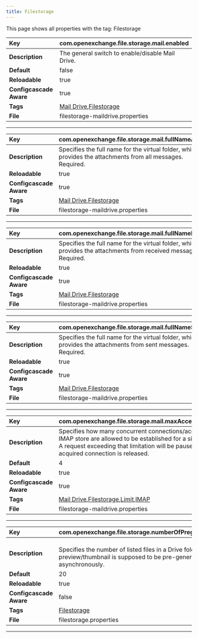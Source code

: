 ```yaml
---
title: Filestorage
---
```


This page shows all properties with the tag: Filestorage

| __Key__ | com.openexchange.file.storage.mail.enabled |
|:----------------|:--------|
| __Description__ | The general switch to enable/disable Mail Drive.<br> |
| __Default__ | false |
| __Reloadable__ | true |
| __Configcascade Aware__ | true |
| __Tags__ | <a href="https://documentation.open-xchange.com/latest/middleware/configuration/tags/Mail_Drive.html">Mail Drive</a>,<a href="https://documentation.open-xchange.com/latest/middleware/configuration/tags/Filestorage.html">Filestorage</a> |
| __File__ | filestorage-maildrive.properties |

---
| __Key__ | com.openexchange.file.storage.mail.fullNameAll |
|:----------------|:--------|
| __Description__ | Specifies the full name for the virtual folder, which provides the attachments from all messages.<br>Required.<br> |
| __Reloadable__ | true |
| __Configcascade Aware__ | true |
| __Tags__ | <a href="https://documentation.open-xchange.com/latest/middleware/configuration/tags/Mail_Drive.html">Mail Drive</a>,<a href="https://documentation.open-xchange.com/latest/middleware/configuration/tags/Filestorage.html">Filestorage</a> |
| __File__ | filestorage-maildrive.properties |

---
| __Key__ | com.openexchange.file.storage.mail.fullNameReceived |
|:----------------|:--------|
| __Description__ | Specifies the full name for the virtual folder, which provides the attachments from received messages.<br>Required.<br> |
| __Reloadable__ | true |
| __Configcascade Aware__ | true |
| __Tags__ | <a href="https://documentation.open-xchange.com/latest/middleware/configuration/tags/Mail_Drive.html">Mail Drive</a>,<a href="https://documentation.open-xchange.com/latest/middleware/configuration/tags/Filestorage.html">Filestorage</a> |
| __File__ | filestorage-maildrive.properties |

---
| __Key__ | com.openexchange.file.storage.mail.fullNameSent |
|:----------------|:--------|
| __Description__ | Specifies the full name for the virtual folder, which provides the attachments from sent messages.<br>Required.<br> |
| __Reloadable__ | true |
| __Configcascade Aware__ | true |
| __Tags__ | <a href="https://documentation.open-xchange.com/latest/middleware/configuration/tags/Mail_Drive.html">Mail Drive</a>,<a href="https://documentation.open-xchange.com/latest/middleware/configuration/tags/Filestorage.html">Filestorage</a> |
| __File__ | filestorage-maildrive.properties |

---
| __Key__ | com.openexchange.file.storage.mail.maxAccessesPerUser |
|:----------------|:--------|
| __Description__ | Specifies how many concurrent connections/accesses to IMAP store are allowed to be established for a single user.<br>A request exceeding that limitation will be paused until an acquired connection is released.<br> |
| __Default__ | 4 |
| __Reloadable__ | true |
| __Configcascade Aware__ | true |
| __Tags__ | <a href="https://documentation.open-xchange.com/latest/middleware/configuration/tags/Mail_Drive.html">Mail Drive</a>,<a href="https://documentation.open-xchange.com/latest/middleware/configuration/tags/Filestorage.html">Filestorage</a>,<a href="https://documentation.open-xchange.com/latest/middleware/configuration/tags/Limit.html">Limit</a>,<a href="https://documentation.open-xchange.com/latest/middleware/configuration/tags/IMAP.html">IMAP</a> |
| __File__ | filestorage-maildrive.properties |

---
| __Key__ | com.openexchange.file.storage.numberOfPregeneratedPreviews |
|:----------------|:--------|
| __Description__ | <br>Specifies the number of listed files in a Drive folder for which a preview/thumbnail is supposed to be pre-generated asynchronously.<br> |
| __Default__ | 20 |
| __Reloadable__ | true |
| __Configcascade Aware__ | false |
| __Tags__ | <a href="https://documentation.open-xchange.com/latest/middleware/configuration/tags/Filestorage.html">Filestorage</a> |
| __File__ | filestorage.properties |

---
